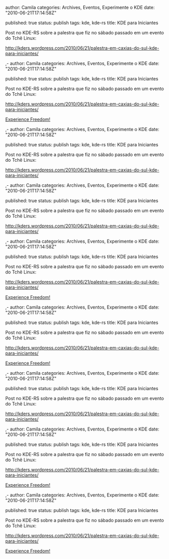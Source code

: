 
author: Camila
categories: Archives, Eventos, Experimente o KDE
date: "2010-06-21T17:14:58Z"

published: true
status: publish
tags: kde, kde-rs
title: KDE para Iniciantes


<p>Post no KDE-RS sobre a palestra que fiz no sábado passado em um  evento do Tchê Linux:</p>
<p><a title="KDE-RS" href="http://kders.wordpress.com/2010/06/21/palestra-em-caxias-do-sul-kde-para-iniciantes/" target="_blank">http://kders.wordpress.com/2010/06/21/palestra-em-caxias-do-sul-kde-para-iniciantes/</a></p>,-
author: Camila
categories: Archives, Eventos, Experimente o KDE
date: "2010-06-21T17:14:58Z"

published: true
status: publish
tags: kde, kde-rs
title: KDE para Iniciantes


<p>Post no KDE-RS sobre a palestra que fiz no sábado passado em um  evento do Tchê Linux:</p>
<p><a title="KDE-RS" href="http://kders.wordpress.com/2010/06/21/palestra-em-caxias-do-sul-kde-para-iniciantes/" target="_blank">http://kders.wordpress.com/2010/06/21/palestra-em-caxias-do-sul-kde-para-iniciantes/</a></p>
<p><a title="KDE" href="http://kde.org" target="_blank">Experience Freedom!</a></p>,-
author: Camila
categories: Archives, Eventos, Experimente o KDE
date: "2010-06-21T17:14:58Z"

published: true
status: publish
tags: kde, kde-rs
title: KDE para Iniciantes


<p>Post no KDE-RS sobre a palestra que fiz no sábado passado em um  evento do Tchê Linux:</p>
<p><a title="KDE-RS" href="http://kders.wordpress.com/2010/06/21/palestra-em-caxias-do-sul-kde-para-iniciantes/" target="_blank">http://kders.wordpress.com/2010/06/21/palestra-em-caxias-do-sul-kde-para-iniciantes/</a></p>,-
author: Camila
categories: Archives, Eventos, Experimente o KDE
date: "2010-06-21T17:14:58Z"

published: true
status: publish
tags: kde, kde-rs
title: KDE para Iniciantes


<p>Post no KDE-RS sobre a palestra que fiz no sábado passado em um  evento do Tchê Linux:</p>
<p><a title="KDE-RS" href="http://kders.wordpress.com/2010/06/21/palestra-em-caxias-do-sul-kde-para-iniciantes/" target="_blank">http://kders.wordpress.com/2010/06/21/palestra-em-caxias-do-sul-kde-para-iniciantes/</a></p>,-
author: Camila
categories: Archives, Eventos, Experimente o KDE
date: "2010-06-21T17:14:58Z"

published: true
status: publish
tags: kde, kde-rs
title: KDE para Iniciantes


<p>Post no KDE-RS sobre a palestra que fiz no sábado passado em um  evento do Tchê Linux:</p>
<p><a title="KDE-RS" href="http://kders.wordpress.com/2010/06/21/palestra-em-caxias-do-sul-kde-para-iniciantes/" target="_blank">http://kders.wordpress.com/2010/06/21/palestra-em-caxias-do-sul-kde-para-iniciantes/</a></p>
<p><a title="KDE" href="http://kde.org" target="_blank">Experience Freedom!</a></p>,-
author: Camila
categories: Archives, Eventos, Experimente o KDE
date: "2010-06-21T17:14:58Z"

published: true
status: publish
tags: kde, kde-rs
title: KDE para Iniciantes


<p>Post no KDE-RS sobre a palestra que fiz no sábado passado em um  evento do Tchê Linux:</p>
<p><a title="KDE-RS" href="http://kders.wordpress.com/2010/06/21/palestra-em-caxias-do-sul-kde-para-iniciantes/" target="_blank">http://kders.wordpress.com/2010/06/21/palestra-em-caxias-do-sul-kde-para-iniciantes/</a></p>
<p><a title="KDE" href="http://kde.org" target="_blank">Experience Freedom!</a></p>,-
author: Camila
categories: Archives, Eventos, Experimente o KDE
date: "2010-06-21T17:14:58Z"

published: true
status: publish
tags: kde, kde-rs
title: KDE para Iniciantes


<p>Post no KDE-RS sobre a palestra que fiz no sábado passado em um  evento do Tchê Linux:</p>
<p><a title="KDE-RS" href="http://kders.wordpress.com/2010/06/21/palestra-em-caxias-do-sul-kde-para-iniciantes/" target="_blank">http://kders.wordpress.com/2010/06/21/palestra-em-caxias-do-sul-kde-para-iniciantes/</a></p>,-
author: Camila
categories: Archives, Eventos, Experimente o KDE
date: "2010-06-21T17:14:58Z"

published: true
status: publish
tags: kde, kde-rs
title: KDE para Iniciantes


<p>Post no KDE-RS sobre a palestra que fiz no sábado passado em um  evento do Tchê Linux:</p>
<p><a title="KDE-RS" href="http://kders.wordpress.com/2010/06/21/palestra-em-caxias-do-sul-kde-para-iniciantes/" target="_blank">http://kders.wordpress.com/2010/06/21/palestra-em-caxias-do-sul-kde-para-iniciantes/</a></p>
<p><a title="KDE" href="http://kde.org" target="_blank">Experience Freedom!</a></p>,-
author: Camila
categories: Archives, Eventos, Experimente o KDE
date: "2010-06-21T17:14:58Z"

published: true
status: publish
tags: kde, kde-rs
title: KDE para Iniciantes


<p>Post no KDE-RS sobre a palestra que fiz no sábado passado em um  evento do Tchê Linux:</p>
<p><a title="KDE-RS" href="http://kders.wordpress.com/2010/06/21/palestra-em-caxias-do-sul-kde-para-iniciantes/" target="_blank">http://kders.wordpress.com/2010/06/21/palestra-em-caxias-do-sul-kde-para-iniciantes/</a></p>
<p><a title="KDE" href="http://kde.org" target="_blank">Experience Freedom!</a></p>
